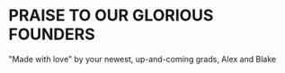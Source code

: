 PRAISE TO OUR GLORIOUS FOUNDERS
=========================
"Made with love" by your newest, up-and-coming grads, Alex and Blake


